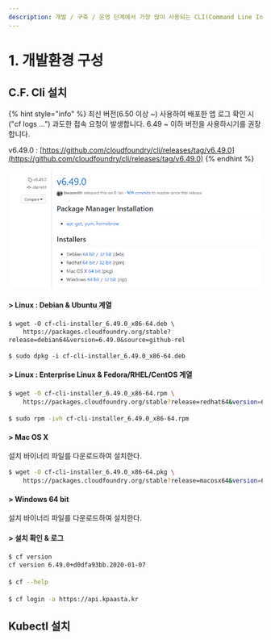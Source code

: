 ```yaml
---
description: 개발 / 구축 / 운영 단계에서 가장 많이 사용되는 CLI(Command Line Interface) 설치과정입니다.
---
```


# 1. 개발환경 구성

## C.F. Cli 설치 

{% hint style="info" %}
최신 버전\(6.50 이상 ~\) 사용하여 배포한 앱 로그 확인 시\("cf logs ..."\) 과도한 접속 요청이 발생합니다. 6.49 ~ 이하 버전을  사용하시기를 권장합니다. 

v6.49.0 : [https://github.com/cloudfoundry/cli/releases/tag/v6.49.0](https://github.com/cloudfoundry/cli/releases/tag/v6.49.0)
{% endhint %}

![](../../.gitbook/assets/image%20%28221%29.png)

#### &gt; Linux : Debian & Ubuntu 계열 

```
$ wget -O cf-cli-installer_6.49.0_x86-64.deb \
    https://packages.cloudfoundry.org/stable?release=debian64&version=6.49.0&source=github-rel

$ sudo dpkg -i cf-cli-installer_6.49.0_x86-64.deb 
```

#### &gt; Linux : Enterprise Linux & Fedora/RHEL/CentOS 계열 

```bash
$ wget -O cf-cli-installer_6.49.0_x86-64.rpm \
    https://packages.cloudfoundry.org/stable?release=redhat64&version=6.49.0&source=github-rel

$ sudo rpm -ivh cf-cli-installer_6.49.0_x86-64.rpm
```

#### &gt; Mac OS X 

설치 바이너리 파일를 다운로드하여 설치한다.  

```bash
$ wget -O cf-cli-installer_6.49.0_x86-64.pkg \
    https://packages.cloudfoundry.org/stable?release=macosx64&version=6.49.0&source=github-rel
```

#### &gt; Windows 64 bit

설치 바이너리 파일를 다운로드하여 설치한다.  

#### &gt; 설치 확인 & 로그

```bash
$ cf version
cf version 6.49.0+d0dfa93bb.2020-01-07

$ cf --help 

$ cf login -a https://api.kpaasta.kr 
```

## Kubectl 설치

## 

